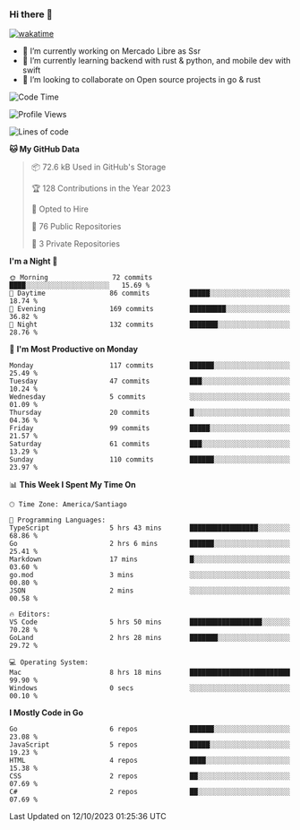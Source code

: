 ### Hi there 👋

[![wakatime](https://wakatime.com/badge/user/330beacb-fb27-4e32-bc38-f8f521bcf832.svg)](https://wakatime.com/@330beacb-fb27-4e32-bc38-f8f521bcf832)

- 🔭 I’m currently working on Mercado Libre as Ssr
- 🌱 I’m currently learning backend with rust & python, and mobile dev with swift
- 👯 I’m looking to collaborate on Open source projects in go & rust

<!--START_SECTION:waka-->
![Code Time](http://img.shields.io/badge/Code%20Time-369%20hrs%204%20mins-blue)

![Profile Views](http://img.shields.io/badge/Profile%20Views-0-blue)

![Lines of code](https://img.shields.io/badge/From%20Hello%20World%20I%27ve%20Written-3.4%20million%20lines%20of%20code-blue)

**🐱 My GitHub Data** 

> 📦 72.6 kB Used in GitHub's Storage 
 > 
> 🏆 128 Contributions in the Year 2023
 > 
> 💼 Opted to Hire
 > 
> 📜 76 Public Repositories 
 > 
> 🔑 3 Private Repositories 
 > 
**I'm a Night 🦉** 

```text
🌞 Morning                72 commits          ████░░░░░░░░░░░░░░░░░░░░░   15.69 % 
🌆 Daytime                86 commits          █████░░░░░░░░░░░░░░░░░░░░   18.74 % 
🌃 Evening                169 commits         █████████░░░░░░░░░░░░░░░░   36.82 % 
🌙 Night                  132 commits         ███████░░░░░░░░░░░░░░░░░░   28.76 % 
```
📅 **I'm Most Productive on Monday** 

```text
Monday                   117 commits         ██████░░░░░░░░░░░░░░░░░░░   25.49 % 
Tuesday                  47 commits          ███░░░░░░░░░░░░░░░░░░░░░░   10.24 % 
Wednesday                5 commits           ░░░░░░░░░░░░░░░░░░░░░░░░░   01.09 % 
Thursday                 20 commits          █░░░░░░░░░░░░░░░░░░░░░░░░   04.36 % 
Friday                   99 commits          █████░░░░░░░░░░░░░░░░░░░░   21.57 % 
Saturday                 61 commits          ███░░░░░░░░░░░░░░░░░░░░░░   13.29 % 
Sunday                   110 commits         ██████░░░░░░░░░░░░░░░░░░░   23.97 % 
```


📊 **This Week I Spent My Time On** 

```text
🕑︎ Time Zone: America/Santiago

💬 Programming Languages: 
TypeScript               5 hrs 43 mins       █████████████████░░░░░░░░   68.86 % 
Go                       2 hrs 6 mins        ██████░░░░░░░░░░░░░░░░░░░   25.41 % 
Markdown                 17 mins             █░░░░░░░░░░░░░░░░░░░░░░░░   03.60 % 
go.mod                   3 mins              ░░░░░░░░░░░░░░░░░░░░░░░░░   00.80 % 
JSON                     2 mins              ░░░░░░░░░░░░░░░░░░░░░░░░░   00.58 % 

🔥 Editors: 
VS Code                  5 hrs 50 mins       ██████████████████░░░░░░░   70.28 % 
GoLand                   2 hrs 28 mins       ███████░░░░░░░░░░░░░░░░░░   29.72 % 

💻 Operating System: 
Mac                      8 hrs 18 mins       █████████████████████████   99.90 % 
Windows                  0 secs              ░░░░░░░░░░░░░░░░░░░░░░░░░   00.10 % 
```

**I Mostly Code in Go** 

```text
Go                       6 repos             ██████░░░░░░░░░░░░░░░░░░░   23.08 % 
JavaScript               5 repos             █████░░░░░░░░░░░░░░░░░░░░   19.23 % 
HTML                     4 repos             ████░░░░░░░░░░░░░░░░░░░░░   15.38 % 
CSS                      2 repos             ██░░░░░░░░░░░░░░░░░░░░░░░   07.69 % 
C#                       2 repos             ██░░░░░░░░░░░░░░░░░░░░░░░   07.69 % 
```




 Last Updated on 12/10/2023 01:25:36 UTC
<!--END_SECTION:waka-->
